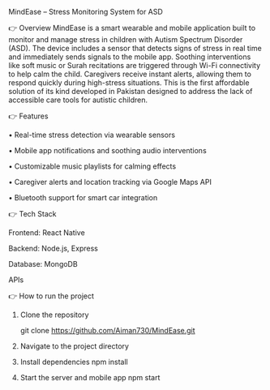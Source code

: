 MindEase – Stress Monitoring System for ASD


👉 Overview
MindEase is a smart wearable and mobile application built to monitor and manage stress in children with Autism Spectrum Disorder (ASD). The device includes a sensor that detects signs of stress in real time and immediately sends signals to the mobile app. Soothing interventions like soft music or Surah recitations are triggered through Wi-Fi connectivity to help calm the child. Caregivers receive instant alerts, allowing them to respond quickly during high-stress situations. This is the first affordable solution of its kind developed in Pakistan designed to address the lack of accessible care tools for autistic children.

👉 Features

• Real-time stress detection via wearable sensors

• Mobile app notifications and soothing audio interventions

• Customizable music playlists for calming effects

• Caregiver alerts and location tracking via Google Maps API

• Bluetooth support for smart car integration

👉 Tech Stack

Frontend: React Native

Backend: Node.js, Express

Database: MongoDB

APIs

👉 How to run the project

1. Clone the repository
   
   git clone https://github.com/Aiman730/MindEase.git

2. Navigate to the project directory
   
3. Install dependencies
   npm install
 
4. Start the server and mobile app
   npm start
    
